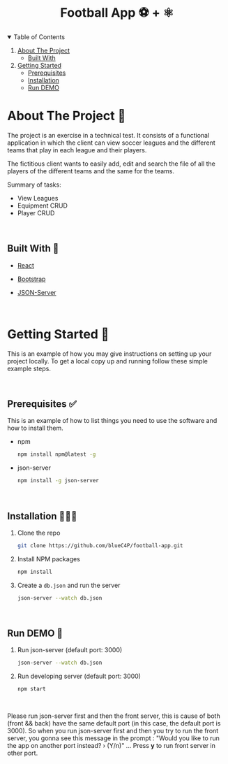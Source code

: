 <h1 align="center" href="https://github.com/blueC4P/football-app">Football App ⚽ + ⚛️</h1>

<details open="open">
  <summary>Table of Contents</summary>
  <ol>
    <li>
      <a href="#about-the-project-">About The Project</a>
      <ul>
        <li><a href="#built-with-">Built With</a></li>
      </ul>
    </li>
    <li>
      <a href="#getting-started-">Getting Started</a>
      <ul>
        <li><a href="#prerequisites-">Prerequisites</a></li>
        <li><a href="#installation-">Installation</a></li>
        <li><a href="#run-demo">Run DEMO</a></li>
      </ul>
    </li>
  </ol>
</details>

<!-- ABOUT THE PROJECT -->

# About The Project 📣

The project is an exercise in a technical test. It consists of a functional application in which the client can view soccer leagues and the different teams that play in each league and their players.

The fictitious client wants to easily add, edit and search the file of all the players of the different teams and the same for the teams.

Summary of tasks:

- View Leagues
- Equipment CRUD
- Player CRUD

<br>

## Built With 🤖

- [React](https://reactjs.org/)

- [Bootstrap](https://getbootstrap.com)

- [JSON-Server](https://github.com/typicode/json-server#json-server--)

<br>

<!-- GETTING STARTED -->

# Getting Started 🏁

This is an example of how you may give instructions on setting up your project locally.
To get a local copy up and running follow these simple example steps.

<br>

## Prerequisites ✅


This is an example of how to list things you need to use the software and how to install them.

- npm

  ```sh
  npm install npm@latest -g
  ```

- json-server

  ```sh
  npm install -g json-server
  ```

  <br>

## Installation 👨🏼‍💻

1. Clone the repo

   ```sh
   git clone https://github.com/blueC4P/football-app.git
   ```

2. Install NPM packages

   ```sh
   npm install
   ```

3. Create a  `db.json` and run the server

   ```sh
   json-server --watch db.json
   ```

   <br>

## Run DEMO 🚀

1. Run json-server (default port: 3000)

   ```sh
   json-server --watch db.json
   ```
2. Run developing server (default port: 3000)

   ```sh
   npm start
   ```
   <br>

Please run json-server first and then the front server, this is cause of both (front && back) have the same default port (in this case, the default port is 3000). So when you run json-server first and then you try to run the front server, you gonna see this message in the prompt : "Would you like to run the app on another port instead? › (Y/n)" ... Press <b>y</b> to run front server in other port.